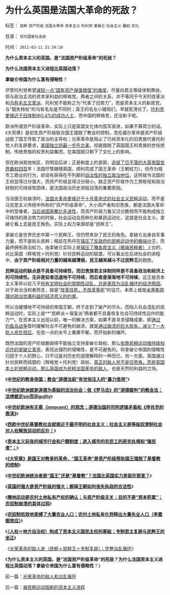 # 为什么英国是法国大革命的死敌？

标签： `民粹` `资产阶级` `法国大革命` `资本主义` `托利党` `拿破仑` `社会主义` `霸权` `文化` 

目录： `现代国家社会史`

时间： `2011-03-11 21:39:20`

**为什么资本主义的英国，是“法国资产阶级革命”的死敌？**

**为什么法国资本主义进程比英国动荡？**

**拿破仑帝国为什么富有侵略性**？

尽管托利党希望[减轻一点“国有资产保值增值”的难度](../../../2007/10/13/国有资产是否应该保值增值.md)，尽量向君主等级体制靠拢，但与政治主流的资本家利益的辉格党，两者之间的关系，并不等同于今天的改革派和[乌有毛左文革派](http://darthvad.blog.163.com/blog/static/53399470201082143559587/)，托利党不能称之为“代表了旧势力”，而是资本主义的新政党，与“既失特权”的乌有毛左是不同的；英王的毛左小跟班们，早就死清光了。[托利党更接近于旧体制中0.4%的成功人士](http://blog.sina.com.cn/s/blog_5563a64d0100e39c.html)，而中国的辉格党，还没影子呢。

欧洲所谓资产阶级革命，实际上只是英国文化体内孤军突进，如果不算荷兰的话。《大宪章》是初生资产阶级联合国王摆脱了教会的控制，克伦威尔革命是资产阶级战胜了国王夺取了政治的主导权；光荣革命是阻止了已经资本化的旧贵族代表托利党人的复辟要求，[美国独立则最一步在北美](../../../2008/3/22/《爱国者》后谈北美独立战争的政治经济外交军事史.md)，彻底摆脱了英国国王和贵族的世俗控制。传统贵族的权贵利益集团，在美国就只剩下了文化上的影响。

但在欧洲其他地区，则明显后进；正是制度上的差距，[造就了日不落的大英帝国世界霸权四百](../../../2008/12/20/英殖民帝国终结，是经济理由.md)年！法国尽管跟随英国，顺利完成了国王革命（王朝权力），但作为城市工商业的行为，却没有获得在不列颠的[自治性的独立政治地位](../../../2010/11/25/民主就是行省制度向地方市政转变.md)。这样就令法国的王权显得过分强大，而资产阶级显得过分弱小。缺乏资产阶级作为工商枢纽和政治财税的可持续性团体，是法国政治历史进程动荡的重要原因。

当法国王权崩溃时，[法国大革命更接近于十月革命式的社会主义民粹运动](../../../2009/6/29/法式民主可能方便了民粹希特勒上台.md)，而不是马克思主义传统中所称的“资产阶级革命”。大小资产者和旧贵族，都是法国大革命中的受难者。[当后进国家攀比先进性](../../../2010/12/28/后发劣势突出表现在“进步分子”愚昧反动.md)，而资产阶级力量又过分脆弱而不能构成独立可维持的政治势力的时侯，社会运动会民粹化和暴民运动化，这就是社会主义。拿破仑看上去是民王角色，实际上权力来源却是“民粹王”。

拿破仑是世界历史中第一个民粹王，但仍然夹杂了民王的角色。拿破仑出身自军事力量，而不是街头民粹；相反在热月在[镇压了反政府的民粹运动中的极端分子](../../../2011/2/25/非洲动乱的逻辑和极端分子.md)，而最终拥有政治权力。由拿破仑实际上是[镇压了雅各宾主义（极端民粹者）](http://darthvad.blog.sohu.com/136672979.html)上台的，对比英国（辉格党＋托利党）针对民粹运动的联盟，可以看出在后进社会的进程中，**由于资产阶级相对力量的越来越薄弱，民王越来越斗不过民粹王**的趋势。

**民粹运动的缺点是不具备可持续性，而旧贵族君主体制同样是不具备政治和经济上的可持续性。**无非是**前者迅速地不可持续，而后者是渐渐地不可持续**。这正是资本主义革命以前几乎[所有文明社会的周期性动乱，总是表现为治乱循环的经济原因](../../../2011/2/20/选了北欧社会主义就选了北朝鲜.md)。对于政治当权者而言，就是“[改革找死，不改革等死](../../../2009/8/11/改革攻坚的雷区，坚在那里？危险在那里？.md)”的诅咒，本质上就是[米塞斯原理对政治世袭利益的经济意义的约束](../../../2011/1/19/米塞斯原理与百年中国历史错误.md)。

所以当缓慢地不可持续的帝国王朝，终于走到了破产的尽头，而陷入社会混乱的民粹运动时，实际上是**“民粹派＋保皇派”两者都不具备恢复社会可持续性运作的能力**。在资本主义出现以前，唯一的解决方案，如果不是寻求侵略成果，即[通过钓鱼岛战争](../../../2010/10/4/罗马皇帝热衷钓鱼岛主义的原因.md)暂时缓解社会不可避免的崩溃，就是[通过崩溃的巨大损失，减少了一大批人命负担后](../../../2010/5/17/阻尼原理：堰塞湖爆发性必定超出中央集权处理能力.md)，在低一点的水平上重建平衡，而开始新的循环。

既然法国的资产阶级脆弱得不能独立支持拿破仑政权，那么[依靠民粹运动维持政权运作的拿破仑革命](../../../2009/9/24/为什么说民粹就是极左.md)，表现出强烈的侵略性，是不可避免的。将拿破仑帝国的侵略性归因于个人的野心，只不过是对历史的道德解释的一种而已。另一方面，英国通过针对民粹而结盟的（辉格党＋托利党）政权，[真正的敌人并不是旧贵族，而是英国本土的民粹运动，那么英国成为民粹法国革命的敌人](http://cid-36d976e82bb7123d.spaces.live.com/blog/cns!36D976E82BB7123D!1838.entry)，也是天然的利益的立场。

《[**中世纪的教皇帝国：教会“道德法庭”有世俗注入的“暴力信用”**](../../../2011/1/24/什么是法治？中世纪道德法庭公信力何来？.md)》

《[**中世纪欧洲就是道德为基础的法治社会；依《罗马法》的“道德裁判”的教会法；法律裁定sin而非guilty**](../../../2011/1/23/五四愚昧精神和中世纪道德法庭.md)》

《[**中世纪欧洲有无辜（innocent）的观念；道德治国的司刑逻辑矛盾和《申肖克的救渎》**](../../../2011/1/23/中国自古无“无辜”和申肖克的救渎.md)》

《[**西欧中世纪基督教社会就接近于最开明的社会主义；社会主义是等级奴隶制社会对人权解放运动的反扑！**](../../../2011/2/3/马克思早就向（短缺原理＋边际原理）彻底投降了.md)》

《[**资本主义前夜的城市行会和户籍制度；逃入城市的农民工的恶劣处境和“殖民者”；**](../../../2011/3/7/资本主义前的行会户籍制度和农民工.md)》

《[**《大宪章》是国王对教皇的革命，“国王革命”是资产阶级帮助国王摆脱了基督教的控制**](../../../2011/3/7/《大宪章》是国王对教皇的革命.md)》

《[**中世纪欧洲统治者是“国王”还是“基督教”？法国比英国实力差距在那里？**](../../../2011/3/9/英王why对大宪章有诚信？法国弱在那里？.md)》

《[**英国的强大是资产阶级的强大；都铎王朝如何丧失执政的合法性**](../../../2011/3/9/都铎－斯图亚特王朝如何丧失执政的合法性？.md)》

《[**圈地运动是农村土地私有产权的确认；与资产阶级无关；目的不是“资本积累”；农奴制崩溃的具体过程**](../../../2011/3/10/圈地运动和耕地红线.md)》

《[**农奴制低效地束缚了大量农业人口；农村土地私有化将释出大量失业人口（李嘉图效应）**](../../../2011/3/10/圈地运动和农民工.md)》

《[**（人权＝地方自治权）构成了资本主义国民主权的基础；专制君主复辟与民粹王的坐正**](../../../2011/3/10/克伦威尔，国王和民粹王.md)》

《[光荣革命的敌人是（民粹＋民粹王＝专制复辟）；完整治乱循环](../../../2011/3/11/光荣革命的敌人和治乱循环.md)》

《**为什么资本主义的英国，是“法国资产阶级革命”的死敌？为什么法国资本主义进程比英国动荡？拿破仑帝国为什么富有侵略性**？》



前一篇：[光荣革命的敌人和治乱循环](../../../2011/3/11/光荣革命的敌人和治乱循环.md)

后一篇：[被民粹运动阻断的资本主义进程](../../../2011/3/11/被民粹运动阻断的资本主义进程.md)